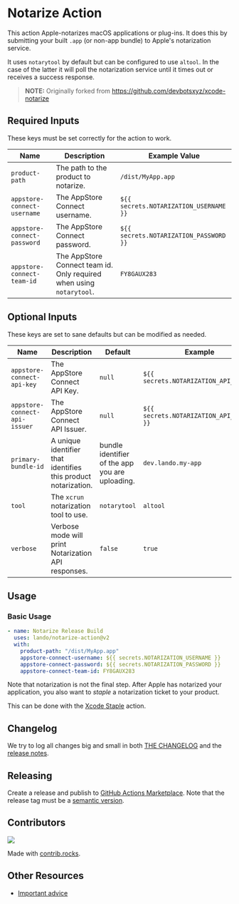 # Notarize Action

This action Apple-notarizes macOS applications or plug-ins. It does this by submitting your built `.app` (or non-app bundle) to Apple's notarization service.

It uses `notarytool` by default but can be configured to use `altool`. In the case of the latter it will poll the notarization service until it times out or receives a success response.

> **NOTE:** Originally forked from https://github.com/devbotsxyz/xcode-notarize

## Required Inputs

These keys must be set correctly for the action to work.

| Name | Description | Example Value |
|---|---|---|
| `product-path` | The path to the product to notarize.  | `/dist/MyApp.app` |
| `appstore-connect-username` | The AppStore Connect username. | `${{ secrets.NOTARIZATION_USERNAME }}` |
| `appstore-connect-password` | The AppStore Connect password. | `${{ secrets.NOTARIZATION_PASSWORD }}` |
| `appstore-connect-team-id` | The AppStore Connect team id. Only required when using `notarytool`. | `FY8GAUX283` |

## Optional Inputs

These keys are set to sane defaults but can be modified as needed.

| Name | Description | Default | Example |
|---|---|---|---|
| `appstore-connect-api-key` | The AppStore Connect API Key. | `null` | `${{ secrets.NOTARIZATION_API_KEY }}` |
| `appstore-connect-api-issuer` | The AppStore Connect API Issuer. | `null` | `${{ secrets.NOTARIZATION_API_ISSUER }}` |
| `primary-bundle-id` | A unique identifier that identifies this product notarization. | bundle identifier of the app you are uploading. | `dev.lando.my-app` |
| `tool` | The `xcrun` notarization tool to use. | `notarytool` | `altool` |
| `verbose` | Verbose mode will print Notarization API responses. | `false` | `true` |

##  Usage

### Basic Usage

```yaml
- name: Notarize Release Build
  uses: lando/notarize-action@v2
  with:
    product-path: "/dist/MyApp.app"
    appstore-connect-username: ${{ secrets.NOTARIZATION_USERNAME }}
    appstore-connect-password: ${{ secrets.NOTARIZATION_PASSWORD }}
    appstore-connect-team-id: FY8GAUX283
```

Note that notarization is not the final step. After Apple has notarized your application, you also want to _staple_ a notarization ticket to your product.

This can be done with the [Xcode Staple](https://github.com/marketplace/actions/xcode-staple) action.

## Changelog

We try to log all changes big and small in both [THE CHANGELOG](https://github.com/lando/notarize-action/blob/main/CHANGELOG.md) and the [release notes](https://github.com/lando/notarize-action/releases).

## Releasing

Create a release and publish to [GitHub Actions Marketplace](https://docs.github.com/en/enterprise-cloud@latest/actions/creating-actions/publishing-actions-in-github-marketplace). Note that the release tag must be a [semantic version](https://semver.org/).

## Contributors

<a href="https://github.com/lando/notarize-action/graphs/contributors">
  <img src="https://contrib.rocks/image?repo=lando/notarize-action" />
</a>

Made with [contrib.rocks](https://contrib.rocks).

## Other Resources

* [Important advice](https://www.youtube.com/watch?v=WA4iX5D9Z64)
